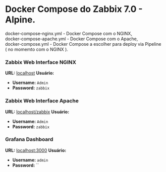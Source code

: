 # Docker Compose do Zabbix 7.0 - Alpine.
docker-compose-nginx.yml   - Docker Compose com o NGINX,
<br>docker-compose-apache.yml  - Docker Compose com o Apache,</br>
docker-compose.yml         - Docker Compose a escolher para deploy via Pipeline ( no momemto com o NGINX ).

### Zabbix Web Interface NGINX
**URL:** [localhost](http://localhost)
**Usuário:**
- **Username:** `Admin`
- **Password:** `zabbix`

### Zabbix Web Interface Apache
**URL:** [localhost/zabbix](http://localhost)
**Usuário:**
- **Username:** `Admin`
- **Password:** `zabbix`

### Grafana Dashboard
**URL:** [localhost:3000](http://localhost:3000)
**Usuário:**
- **Username:** `admin`  
- **Password:** ``

